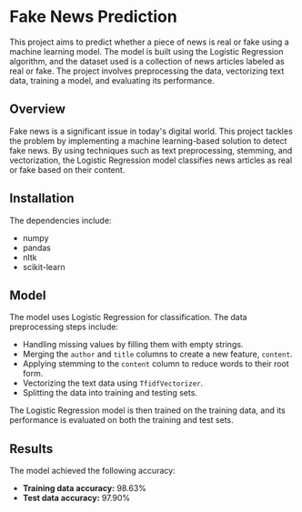 # Fake News Prediction

This project aims to predict whether a piece of news is real or fake using a machine learning model. The model is built using the Logistic Regression algorithm, and the dataset used is a collection of news articles labeled as real or fake. The project involves preprocessing the data, vectorizing text data, training a model, and evaluating its performance.

## Overview

Fake news is a significant issue in today's digital world. This project tackles the problem by implementing a machine learning-based solution to detect fake news. By using techniques such as text preprocessing, stemming, and vectorization, the Logistic Regression model classifies news articles as real or fake based on their content.

## Installation

The dependencies include:
- numpy
- pandas
- nltk
- scikit-learn

## Model

The model uses Logistic Regression for classification. The data preprocessing steps include:

- Handling missing values by filling them with empty strings.
- Merging the `author` and `title` columns to create a new feature, `content`.
- Applying stemming to the `content` column to reduce words to their root form.
- Vectorizing the text data using `TfidfVectorizer`.
- Splitting the data into training and testing sets.

The Logistic Regression model is then trained on the training data, and its performance is evaluated on both the training and test sets.

## Results

The model achieved the following accuracy:

- **Training data accuracy:** 98.63%
- **Test data accuracy:** 97.90%
